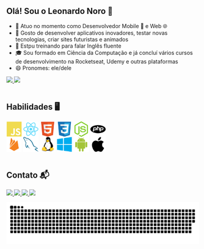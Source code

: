 ## Olá! Sou o Leonardo Noro 👋

- 🔭 Atuo no momento como Desenvolvedor Mobile 📱 e Web 🌐
- 📜 Gosto de desenvolver aplicativos inovadores, testar novas tecnologias, criar sites futuristas e animados 
- 🤔 Estpu treinando para falar Inglês fluente 
- 🎓 Sou formado em Ciência da Computação e já concluí vários cursos de desenvolvimento na Rocketseat, Udemy e outras plataformas
- 😄 Pronomes: ele/dele

<div style="display: inline_block">
<a href="https://github.com/TheSamhain">
    <img height="230px" src="https://github-readme-stats.vercel.app/api?username=TheSamhain&theme=react&show_icons=true&locale=pt-BR&count_private=true&include_all_commits=true" />
</a> 

<a href="https://github.com/TheSamhain?tab=repositories">
    <img height="230px"  src="https://github-readme-stats.vercel.app/api/top-langs/?username=TheSamhain&theme=react&layout=compact&langs_count=8&locale=pt-BR&exclude_repo=Curso-Udemy-Plataforma,Curso-Udemy-Arkanoid&hide=c,c%2B%2B,shell,Java,matlab" />
</a>
</div>

<br />

## Habilidades 🖥️
  
<div style="display: inline_block">
  <img align="center" height="40" alt="Leo-Js"      src="https://raw.githubusercontent.com/devicons/devicon/master/icons/javascript/javascript-plain.svg">
  <img align="center" height="40" alt="Leo-React"   src="https://raw.githubusercontent.com/devicons/devicon/master/icons/react/react-original.svg">
<!--   <img align="center" height="40" alt="Leo-Redux"   src="https://raw.githubusercontent.com/devicons/devicon/master/icons/redux/redux-original.svg">     -->
  <img align="center" height="40" alt="Leo-HTML"    src="https://raw.githubusercontent.com/devicons/devicon/master/icons/html5/html5-original.svg">
  <img align="center" height="40" alt="Leo-CSS"     src="https://raw.githubusercontent.com/devicons/devicon/master/icons/css3/css3-original.svg">
  <img align="center" height="40" alt="Leo-NodeJs"  src="https://raw.githubusercontent.com/devicons/devicon/master/icons/nodejs/nodejs-original.svg">    
  <img align="center" height="40" alt="Leo-PHP"     src="https://raw.githubusercontent.com/devicons/devicon/master/icons/php/php-plain.svg">       
  <!--img align="center" height="40" alt="Leo-Csharp"  src="https://raw.githubusercontent.com/devicons/devicon/master/icons/csharp/csharp-original.svg" -->
  <!-- img align="center" height="40" alt="Leo-Java"    src="https://raw.githubusercontent.com/devicons/devicon/master/icons/java/java-original.svg" -->        
  <!-- img align="center" height="40" alt="Leo-Delphi"  src="https://www.embarcadero.com/images/logos/logo-page/preview_delphi.png" -->       
  
  <br />  
    
  <img align="center" height="40" alt="Leo-Firebase"  src="https://raw.githubusercontent.com/devicons/devicon/master/icons/firebase/firebase-plain.svg"> 
  <img align="center" height="40" alt="Leo-Mysql"     src="https://raw.githubusercontent.com/devicons/devicon/master/icons/mysql/mysql-plain.svg"> 
  <img align="center" height="40" alt="Leo-Linux"     src="https://raw.githubusercontent.com/devicons/devicon/master/icons/linux/linux-original.svg">  
  <img align="center" height="40" alt="Leo-Windows"   src="https://raw.githubusercontent.com/devicons/devicon/master/icons/windows8/windows8-original.svg">  
  <img align="center" height="40" alt="Leo-Android" src="https://raw.githubusercontent.com/devicons/devicon/master/icons/android/android-plain.svg">
  <img align="center" height="40" alt="Leo-iOS" src="https://raw.githubusercontent.com/devicons/devicon/master/icons/apple/apple-original.svg">
</div>
    
<br />

## Contato 📬
 
<div> 
  <a href = "mailto:leon.np99@gmail.com">
      <img src="https://img.shields.io/badge/-Gmail-D14836?style=for-the-badge&logo=gmail&logoColor=white" target="_blank" />
  </a>    
  <a href="https://www.linkedin.com/in/leonardo-noro-pereira" target="_blank">
      <img src="https://img.shields.io/badge/-LinkedIn-%230077B5?style=for-the-badge&logo=linkedin&logoColor=white" target="_blank" />
  </a>
  <a href="https://www.instagram.com/leon_noro/" target="_blank">
      <img src="https://img.shields.io/badge/Instagram-E4405F?style=for-the-badge&logo=instagram&logoColor=white" target="_blank" />
  </a>
  <a href="https://beacons.ai/leonoro" target="_blank">
      <img src="https://img.shields.io/badge/beacons-0062b1?style=for-the-badge&logo=biolink&logoColor=white" target="_blank" />
  </a>    
    
    
</div>

![Snake animation](https://github.com/TheSamhain/TheSamhain/blob/output/github-contribution-grid-snake.svg)

